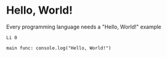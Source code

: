 # Hello, World!

Every programming language needs a "Hello, World!" example

    Li 0
    
    main func: console.log("Hello, World!")
